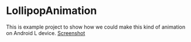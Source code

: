 LollipopAnimation
=================
This is example project to show how we could make this kind of animation on Android L device. 
[Screenshot](android-l.gif)
